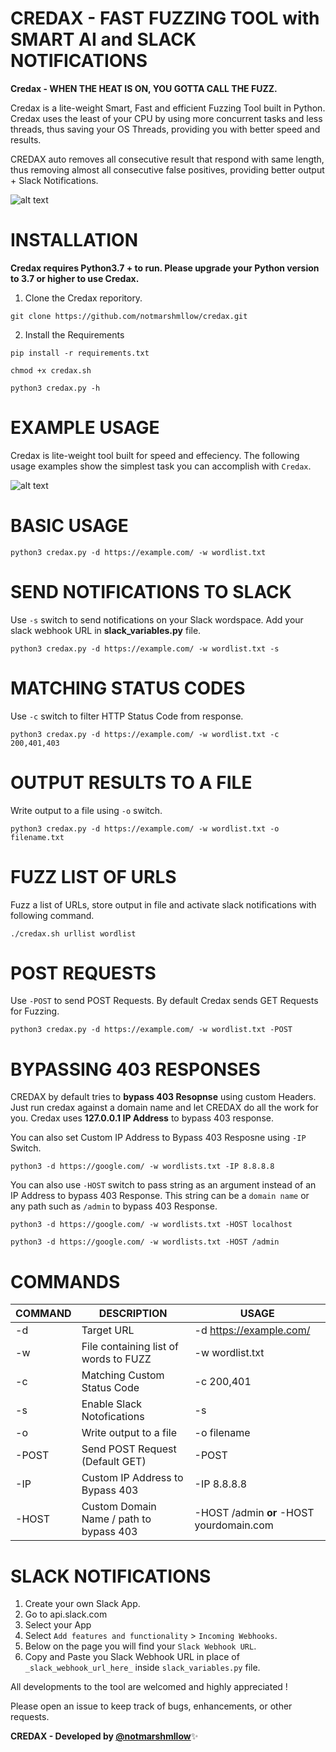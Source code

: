 # CREDAX - FAST FUZZING TOOL with SMART AI and SLACK NOTIFICATIONS
**Credax - WHEN THE HEAT IS ON, YOU GOTTA CALL THE FUZZ.**


Credax is a lite-weight Smart, Fast and efficient Fuzzing Tool built in Python. Credax uses the least of your CPU by using more concurrent tasks and less threads, thus saving your OS Threads, providing you with better speed and results.

CREDAX auto removes all consecutive result that respond with same length, thus removing almost all consecutive false positives, providing better output + Slack Notifications. 

![alt text](https://github.com/notmarshmllow/credax/blob/main/CREDAX.gif)

# INSTALLATION

**Credax requires Python3.7 + to run. Please upgrade your Python version to 3.7 or higher to use Credax.**

1. Clone the Credax reporitory.

`git clone https://github.com/notmarshmllow/credax.git`

2. Install the Requirements

`pip install -r requirements.txt`

`chmod +x credax.sh`

`python3 credax.py -h`

# EXAMPLE USAGE

Credax is lite-weight tool built for speed and effeciency. 
The following usage examples show the simplest task you can accomplish with `Credax`.
  
  
  ![alt text](https://github.com/notmarshmllow/credax/blob/main/image_credax.png?raw=True)
  
  
  
 # BASIC USAGE
  
  `python3 credax.py -d https://example.com/ -w wordlist.txt`
  
 # SEND NOTIFICATIONS TO SLACK
 Use `-s` switch to send notifications on your Slack wordspace. Add your slack webhook URL in **slack_variables.py** file.
  
  `python3 credax.py -d https://example.com/ -w wordlist.txt -s`
  
  # MATCHING STATUS CODES
  Use `-c` switch to filter HTTP Status Code from response. 
   
  `python3 credax.py -d https://example.com/ -w wordlist.txt -c 200,401,403`
  
  # OUTPUT RESULTS TO A FILE
  Write output to a file using `-o` switch.
  
  `python3 credax.py -d https://example.com/ -w wordlist.txt -o filename.txt`
  
  # FUZZ LIST OF URLS
  
  Fuzz a list of URLs, store output in file and activate slack notifications with following command.
  
  `./credax.sh urllist wordlist`
  
  # POST REQUESTS
  
  Use `-POST` to send POST Requests. By default Credax sends GET Requests for Fuzzing.
  
  `python3 credax.py -d https://example.com/ -w wordlist.txt -POST`
  
  # BYPASSING 403 RESPONSES
 
 CREDAX by default tries to **bypass 403 Resopnse** using custom Headers. Just run credax against a domain name and let CREDAX do all the work for you.
 Credax uses **127.0.0.1 IP Address** to bypass 403 response. 
 
 You can also set Custom IP Address to Bypass 403 Resposne using `-IP` Switch. 
 
 `python3 -d https://google.com/ -w wordlists.txt -IP 8.8.8.8`
 
 You can also use `-HOST` switch to pass string as an argument instead of an IP Address to bypass 403 Response. This string can be a `domain name` or any path such as `/admin` to bypass 403 Response.
 
 `python3 -d https://google.com/ -w wordlists.txt -HOST localhost`
 
 `python3 -d https://google.com/ -w wordlists.txt -HOST /admin`
 
 # COMMANDS
 
 COMMAND | DESCRIPTION | USAGE
 --------|-------------|-------
  -d | Target URL | -d https://example.com/ 
 -w | File containing list of words to FUZZ | -w wordlist.txt
 -c | Matching Custom Status Code | -c 200,401
 -s | Enable Slack Notofications | -s
 -o | Write output to a file | -o filename
 -POST | Send POST Request (Default GET) | -POST
 -IP | Custom IP Address to Bypass 403 | -IP 8.8.8.8
 -HOST | Custom Domain Name / path to bypass 403 | -HOST /admin **or** -HOST yourdomain.com
  
  
  
  # SLACK NOTIFICATIONS
  
1. Create your own Slack App.
2. Go to api.slack.com
3. Select your App
4. Select `Add features and functionality` > `Incoming Webhooks`.
5. Below on the page you will find your `Slack Webhook URL`.
6. Copy and Paste you Slack Webhook URL in place of `_slack_webhook_url_here_` inside `slack_variables.py` file.


All developments to the tool are welcomed and highly appreciated ! 

Please open an issue to keep track of bugs, enhancements, or other requests.





**CREDAX - Developed by [@notmarshmllow](https://twitter.com/notmarshmllow)**:sparkles:
